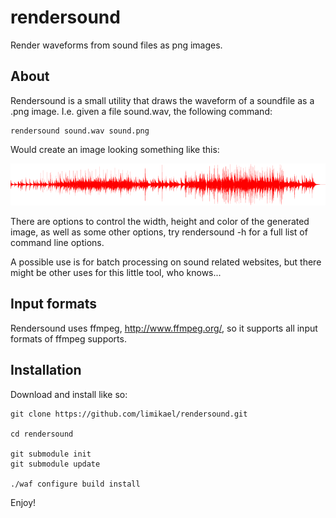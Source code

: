 rendersound
===========

Render waveforms from sound files as png images.

About
-----

Rendersound is a small utility that draws the waveform of a soundfile as a .png image.
I.e. given a file sound.wav, the following command:

    rendersound sound.wav sound.png

Would create an image looking something like this:

![Image](/test/out.png)

There are options to control the width, height and color of the generated image, as well as some other options, 
try rendersound -h for a full list of command line options.

A possible use is for batch processing on sound related websites, but there might be other uses for this little tool, 
who knows...

Input formats
-------------

Rendersound uses ffmpeg, http://www.ffmpeg.org/, so it supports all input formats of ffmpeg supports.

Installation
------------

Download and install like so:

    git clone https://github.com/limikael/rendersound.git

    cd rendersound

    git submodule init
    git submodule update

    ./waf configure build install

Enjoy!

